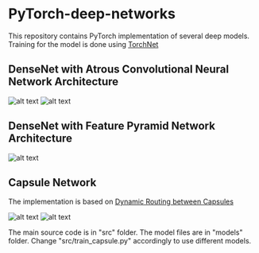 # PyTorch-deep-networks

This repository contains PyTorch implementation of several deep models. Training for the model is done using [TorchNet](https://github.com/pytorch/tnt)

## DenseNet with Atrous Convolutional Neural Network Architecture
![alt text](https://github.com/s1155026040/PyTorch-deep-networks/blob/master/figures/atrous1.png)
![alt text](https://github.com/s1155026040/PyTorch-deep-networks/blob/master/figures/atrous2.png)

## DenseNet with Feature Pyramid Network Architecture 
![alt text](https://github.com/s1155026040/PyTorch-deep-networks/blob/master/figures/fpn1.png)

## Capsule Network  
The implementation is based on [Dynamic Routing between Capsules](https://arxiv.org/abs/1710.09829)

![alt text](https://github.com/s1155026040/PyTorch-deep-networks/blob/master/figures/capsule1.png)
![alt text](https://github.com/s1155026040/PyTorch-deep-networks/blob/master/figures/capsule2.png)

The main source code is in "src" folder. The model files are in "models" folder. Change "src/train_capsule.py" accordingly to use different models. 
